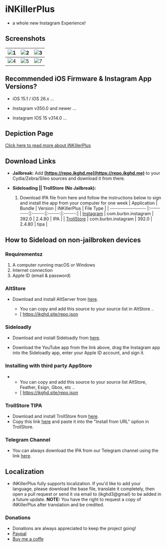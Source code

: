 # iNKillerPlus
* a whole new Instagram Experience!

## Screenshots
| ![1](https://github.com/user-attachments/assets/3f0b0f8a-30c0-42df-96b6-86699f841546) | ![2](https://github.com/user-attachments/assets/dba2fbaa-a5bf-4d7d-92f1-0521f900a417) | ![3](https://github.com/user-attachments/assets/7b6ff478-03a1-48d9-a390-85d7a284ae43)|
|---|---|---|
|  ![4](https://github.com/user-attachments/assets/8a5d530c-b5f4-41c2-a3e0-c2ff5de76c5d) | ![5](https://github.com/user-attachments/assets/43ca6386-b559-442c-bdf3-5c9a3401bfb1) | ![7](https://github.com/user-attachments/assets/b5aa8ba5-673a-432a-a243-c43d6e11b7be) |



## Recommended iOS Firmware & Instagram App Versions?
* iOS 15.1 / iOS 26.x ...
* Instagram v350.0 and newer ...

* Instagram IOS 15 v314.0 ...

## Depiction Page
[Click here to read more about iNKillerPlus](https://repo.ikghd.me/depictions/?p=me.ikghd.inkplus)

## Download Links

* **Jailbreak:** Add __[https://repo.ikghd.me](https://repo.ikghd.me)__ to your Cydia/Zebra/Sileo sources and download it from there.
* **Sideloading || TrollStore (No Jailbreak):**

    1. Download IPA file from here and follow the instructions below to sign and install the app from your computer for one week
        | Application | Bundle | Version | iNKillerPlus | File Type |
        | ------------------ |:---------:|:------:|:------:|:------:|
        | [Instagram](https://ikghd.site/ipa/Instagram_392.0_iNKillerPlus_2.4.80.ipa) | com.burbn.instagram | 392.0 | 2.4.80 | IPA |
        | [TrollStore](https://ikghd.site/ipa/Instagram_392.0_iNKillerPlus_2.4.80_TrollStore.tipa) | com.burbn.instagram | 392.0 | 2.4.80 | tipa |


## How to Sideload on non-jailbroken devices
### Requirementsz
1. A computer running macOS or Windows
2. Internet connection
3. Apple ID (email & password)


### AltStore
* Download and install AltServer from [here](https://altstore.io).

    * You can copy and add this source to your source list in AltStore ..
    * [ https://ikghd.site/repo.json


### Sideloadly
* Download and install Sideloadly from [here](https://sideloadly.io).

* Download the YouTube app from the link above, drag the Instagram app into the Sideloadly app, enter your Apple ID account, and sign it.


### Installing with third party AppStore
*
    * You can copy and add this source to your source list AltStore, Feather, Esign, Gbox, etc ..
    * [ https://ikghd.site/repo.json


### TrollStore TIPA
* Download and install TrollStore from [here](https://github.com/opa334/TrollStore).
* Copy this link [here](https://ikghd.site/ipa/Instagram_392.0_iNKillerPlus_2.4.80_TrollStore.tipa) and paste it into the "Install from URL" option in TrollStore.


### Telegram Channel
* You can always download the IPA from our Telegram channel using the link [here](https://t.me/ikgipa).


## Localization
* iNKillerPlus fully supports localization. If you'd like to add your language, please download the base file, translate it completely, then open a pull request or send it via email to (ikghd3@gmail) to be added in a future update.
**NOTE:** You have the right to request a copy of iNKillerPlus after translation and be credited.

### Donations
* Donations are always appreciated to keep the project going!
* [Paypal](https://www.paypal.com/donate/?hosted_button_id=HG4NT5LFR29DW)
* [Buy me a coffe](https://www.buymeacoffee.com/ikghd)
